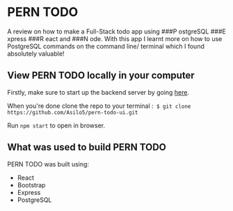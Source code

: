 # PERN TODO

A review on how to make a Full-Stack todo app using ###P ostgreSQL ###E xpress ###R eact and ###N ode. With this app I learnt more on how to use PostgreSQL commands on the command line/ terminal which I found absolutely valuable!

## View PERN TODO locally in your computer

Firstly, make sure to start up the backend server by going [here](https://github.com/Asilo5/pern-todo-api).

When you're done clone the repo to your terminal :``` $ git clone https://github.com/Asilo5/pern-todo-ui.git```

Run `` npm start `` to open in browser.

## What was used to build PERN TODO

PERN TODO was built using:
  - React
  - Bootstrap
  - Express
  - PostgreSQL
